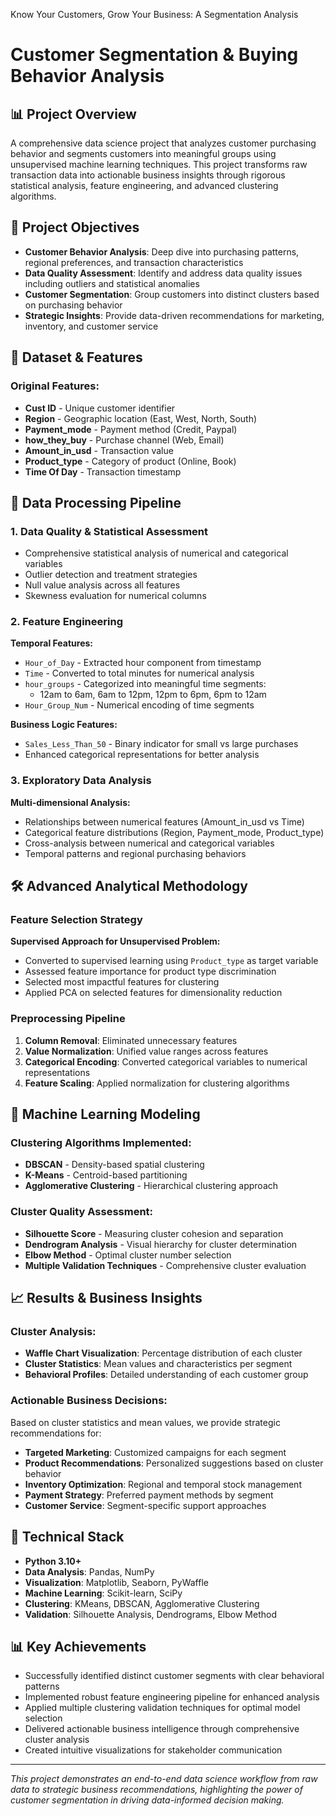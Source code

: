 Know Your Customers, Grow Your Business: A Segmentation Analysis

# Customer Segmentation & Buying Behavior Analysis

## 📊 Project Overview

A comprehensive data science project that analyzes customer purchasing behavior and segments customers into meaningful groups using unsupervised machine learning techniques. This project transforms raw transaction data into actionable business insights through rigorous statistical analysis, feature engineering, and advanced clustering algorithms.

## 🎯 Project Objectives

- **Customer Behavior Analysis**: Deep dive into purchasing patterns, regional preferences, and transaction characteristics
- **Data Quality Assessment**: Identify and address data quality issues including outliers and statistical anomalies
- **Customer Segmentation**: Group customers into distinct clusters based on purchasing behavior
- **Strategic Insights**: Provide data-driven recommendations for marketing, inventory, and customer service

## 📁 Dataset & Features

### Original Features:
- **Cust ID** - Unique customer identifier
- **Region** - Geographic location (East, West, North, South)
- **Payment_mode** - Payment method (Credit, Paypal)
- **how_they_buy** - Purchase channel (Web, Email)
- **Amount_in_usd** - Transaction value
- **Product_type** - Category of product (Online, Book)
- **Time Of Day** - Transaction timestamp

## 🔧 Data Processing Pipeline

### 1. Data Quality & Statistical Assessment
- Comprehensive statistical analysis of numerical and categorical variables
- Outlier detection and treatment strategies
- Null value analysis across all features
- Skewness evaluation for numerical columns

### 2. Feature Engineering
**Temporal Features:**
- `Hour_of_Day` - Extracted hour component from timestamp
- `Time` - Converted to total minutes for numerical analysis
- `hour_groups` - Categorized into meaningful time segments:
  - 12am to 6am, 6am to 12pm, 12pm to 6pm, 6pm to 12am
- `Hour_Group_Num` - Numerical encoding of time segments

**Business Logic Features:**
- `Sales_Less_Than_50` - Binary indicator for small vs large purchases
- Enhanced categorical representations for better analysis

### 3. Exploratory Data Analysis
**Multi-dimensional Analysis:**
- Relationships between numerical features (Amount_in_usd vs Time)
- Categorical feature distributions (Region, Payment_mode, Product_type)
- Cross-analysis between numerical and categorical variables
- Temporal patterns and regional purchasing behaviors

## 🛠️ Advanced Analytical Methodology

### Feature Selection Strategy
**Supervised Approach for Unsupervised Problem:**
- Converted to supervised learning using `Product_type` as target variable
- Assessed feature importance for product type discrimination
- Selected most impactful features for clustering
- Applied PCA on selected features for dimensionality reduction

### Preprocessing Pipeline
1. **Column Removal**: Eliminated unnecessary features
2. **Value Normalization**: Unified value ranges across features
3. **Categorical Encoding**: Converted categorical variables to numerical representations
4. **Feature Scaling**: Applied normalization for clustering algorithms

## 🤖 Machine Learning Modeling

### Clustering Algorithms Implemented:
- **DBSCAN** - Density-based spatial clustering
- **K-Means** - Centroid-based partitioning
- **Agglomerative Clustering** - Hierarchical clustering approach

### Cluster Quality Assessment:
- **Silhouette Score** - Measuring cluster cohesion and separation
- **Dendrogram Analysis** - Visual hierarchy for cluster determination
- **Elbow Method** - Optimal cluster number selection
- **Multiple Validation Techniques** - Comprehensive cluster evaluation

## 📈 Results & Business Insights

### Cluster Analysis:
- **Waffle Chart Visualization**: Percentage distribution of each cluster
- **Cluster Statistics**: Mean values and characteristics per segment
- **Behavioral Profiles**: Detailed understanding of each customer group

### Actionable Business Decisions:
Based on cluster statistics and mean values, we provide strategic recommendations for:

- **Targeted Marketing**: Customized campaigns for each segment
- **Product Recommendations**: Personalized suggestions based on cluster behavior
- **Inventory Optimization**: Regional and temporal stock management
- **Payment Strategy**: Preferred payment methods by segment
- **Customer Service**: Segment-specific support approaches

## 🚀 Technical Stack

- **Python 3.10+**
- **Data Analysis**: Pandas, NumPy
- **Visualization**: Matplotlib, Seaborn, PyWaffle
- **Machine Learning**: Scikit-learn, SciPy
- **Clustering**: KMeans, DBSCAN, Agglomerative Clustering
- **Validation**: Silhouette Analysis, Dendrograms, Elbow Method

## 📊 Key Achievements

- Successfully identified distinct customer segments with clear behavioral patterns
- Implemented robust feature engineering pipeline for enhanced analysis
- Applied multiple clustering validation techniques for optimal model selection
- Delivered actionable business intelligence through comprehensive cluster analysis
- Created intuitive visualizations for stakeholder communication

---

*This project demonstrates an end-to-end data science workflow from raw data to strategic business recommendations, highlighting the power of customer segmentation in driving data-informed decision making.*
